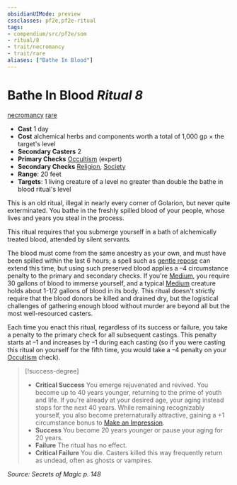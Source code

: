 ```yaml
---
obsidianUIMode: preview
cssclasses: pf2e,pf2e-ritual
tags:
- compendium/src/pf2e/som
- ritual/8
- trait/necromancy
- trait/rare
aliases: ["Bathe In Blood"]
---
```

# Bathe In Blood *Ritual 8*  
[necromancy](rules/traits/necromancy.md "Necromancy School Trait")  [rare](rules/traits/rare.md "Rare Rarity Trait")  

- **Cast** 1 day
- **Cost** alchemical herbs and components worth a total of 1,000 gp × the target's level
- **Secondary Casters** 2
- **Primary Checks** [Occultism](compendium/skills.md#Occultism) (expert)
- **Secondary Checks** [Religion](compendium/skills.md#Religion), [Society](compendium/skills.md#Society)
- **Range**: 20 feet
- **Targets**: 1 living creature of a level no greater than double the bathe in blood ritual's level

This is an old ritual, illegal in nearly every corner of Golarion, but never quite exterminated. You bathe in the freshly spilled blood of your people, whose lives and years you steal in the process.

This ritual requires that you submerge yourself in a bath of alchemically treated blood, attended by silent servants.

The blood must come from the same ancestry as your own, and must have been spilled within the last 6 hours; a spell such as [gentle repose](compendium/spells/gentle-repose.md) can extend this time, but using such preserved blood applies a –4 circumstance penalty to the primary and secondary checks. If you're [Medium](rules/traits/medium-b1.md "Medium Size Trait"), you require 30 gallons of blood to immerse yourself, and a typical [Medium](rules/traits/medium-b1.md "Medium Size Trait") creature holds about 1-1/2 gallons of blood in its body. This ritual doesn't strictly require that the blood donors be killed and drained dry, but the logistical challenges of gathering enough blood without murder are beyond all but the most well-resourced casters.

Each time you enact this ritual, regardless of its success or failure, you take a penalty to the primary check for all subsequent castings. This penalty starts at –1 and increases by –1 during each casting (so if you were casting this ritual on yourself for the fifth time, you would take a –4 penalty on your [Occultism](compendium/skills.md#Occultism) check).

> [!success-degree] 
> - **Critical Success** You emerge rejuvenated and revived. You become up to 40 years younger, returning to the prime of youth and life. If you're already at your desired age, your aging instead stops for the next 40 years. While remaining recognizably yourself, you also become preternaturally attractive, gaining a +1 circumstance bonus to [Make an Impression](rules/actions/make-an-impression.md).
> - **Success** You become 20 years younger or pause your aging for 20 years.
> - **Failure** The ritual has no effect.
> - **Critical Failure** You die. Casters killed this way frequently return as undead, often as ghosts or vampires.

*Source: Secrets of Magic p. 148*